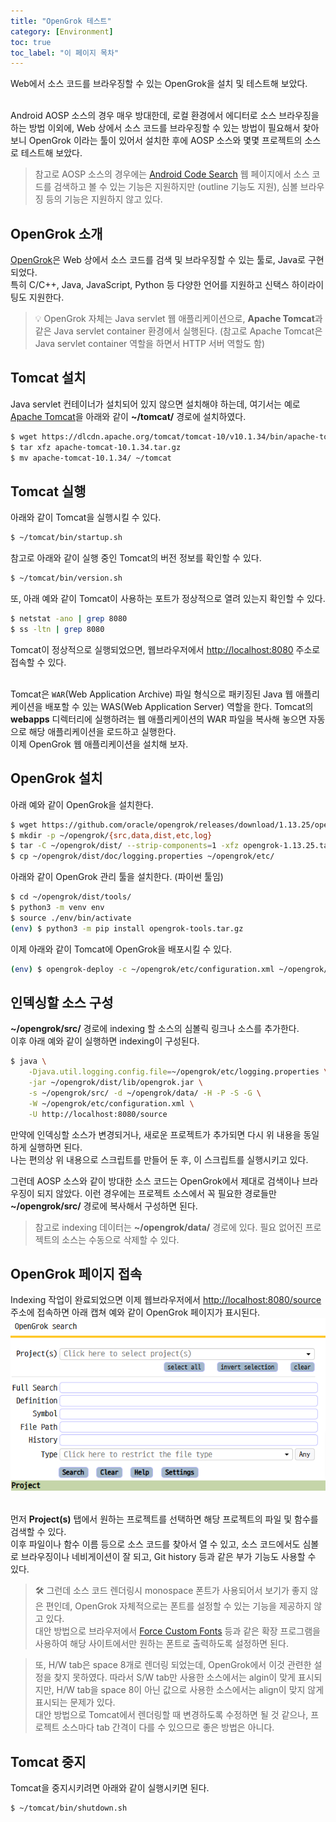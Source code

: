 ```yaml
---
title: "OpenGrok 테스트"
category: [Environment]
toc: true
toc_label: "이 페이지 목차"
---
```


Web에서 소스 코드를 브라우징할 수 있는 OpenGrok을 설치 및 테스트해 보았다.  
<br>

Android AOSP 소스의 경우 매우 방대한데, 로컬 환경에서 에디터로 소스 브라우징을 하는 방법 이외에, Web 상에서 소스 코드를 브라우징할 수 있는 방법이 필요해서 찾아보니 OpenGrok 이라는 툴이 있어서 설치한 후에 AOSP 소스와 몇몇 프로젝트의 소스로 테스트해 보았다.
> 참고로 AOSP 소스의 경우에는 [<u>Android Code Search</u>](https://cs.android.com/android/platform/superproject) 웹 페이지에서 소스 코드를 검색하고 볼 수 있는 기능은 지원하지만 (outline 기능도 지원), 심볼 브라우징 등의 기능은 지원하지 않고 있다.

## OpenGrok 소개
[OpenGrok](https://github.com/oracle/opengrok)은 Web 상에서 소스 코드를 검색 및 브라우징할 수 있는 툴로, Java로 구현되었다.  
특히 C/C++, Java, JavaScript, Python 등 다양한 언어를 지원하고 신택스 하이라이팅도 지원한다.
> 💡 OpenGrok 자체는 Java servlet 웹 애플리케이션으로, **Apache Tomcat**과 같은 Java servlet container 환경에서 실행된다. (참고로 Apache Tomcat은 Java servlet container 역할을 하면서 HTTP 서버 역할도 함)  

## Tomcat 설치
Java servlet 컨테이너가 설치되어 있지 않으면 설치해야 하는데, 여기서는 예로 [<u>Apache Tomcat</u>](https://tomcat.apache.org/)을 아래와 같이 **~/tomcat/** 경로에 설치하였다.
```sh
$ wget https://dlcdn.apache.org/tomcat/tomcat-10/v10.1.34/bin/apache-tomcat-10.1.34.tar.gz
$ tar xfz apache-tomcat-10.1.34.tar.gz
$ mv apache-tomcat-10.1.34/ ~/tomcat
```

## Tomcat 실행
아래와 같이 Tomcat을 실행시킬 수 있다.
```sh
$ ~/tomcat/bin/startup.sh
```
참고로 아래와 같이 실행 중인 Tomcat의 버전 정보를 확인할 수 있다.
```sh
$ ~/tomcat/bin/version.sh
```
또, 아래 예와 같이 Tomcat이 사용하는 포트가 정상적으로 열려 있는지 확인할 수 있다.
```sh
$ netstat -ano | grep 8080
$ ss -ltn | grep 8080
```
Tomcat이 정상적으로 실행되었으면, 웹브라우저에서 [http://localhost:8080](http://localhost:8080) 주소로 접속할 수 있다.  
<br>

Tomcat은 `WAR`(Web Application Archive) 파일 형식으로 패키징된 Java 웹 애플리케이션을 배포할 수 있는 WAS(Web Application Server) 역할을 한다. Tomcat의 **webapps** 디렉터리에 실행하려는 웹 애플리케이션의 WAR 파일을 복사해 놓으면 자동으로 해당 애플리케이션을 로드하고 실행한다.  
이제 OpenGrok 웹 애플리케이션을 설치해 보자.

## OpenGrok 설치
아래 예와 같이 OpenGrok을 설치한다.
```sh
$ wget https://github.com/oracle/opengrok/releases/download/1.13.25/opengrok-1.13.25.tar.gz
$ mkdir -p ~/opengrok/{src,data,dist,etc,log}
$ tar -C ~/opengrok/dist/ --strip-components=1 -xfz opengrok-1.13.25.tar.gz
$ cp ~/opengrok/dist/doc/logging.properties ~/opengrok/etc/
```

아래와 같이 OpenGrok 관리 툴을 설치한다. (파이썬 툴임)
```sh
$ cd ~/opengrok/dist/tools/
$ python3 -m venv env
$ source ./env/bin/activate
(env) $ python3 -m pip install opengrok-tools.tar.gz
```

이제 아래와 같이 Tomcat에 OpenGrok을 배포시킬 수 있다.
```sh
(env) $ opengrok-deploy -c ~/opengrok/etc/configuration.xml ~/opengrok/dist/lib/source.war ~/tomcat/webapps/
```

## 인덱싱할 소스 구성
**~/opengrok/src/** 경로에 indexing 할 소스의 심볼릭 링크나 소스를 추가한다.  
이후 아래 예와 같이 실행하면 indexing이 구성된다.
```sh
$ java \
    -Djava.util.logging.config.file=~/opengrok/etc/logging.properties \
    -jar ~/opengrok/dist/lib/opengrok.jar \
    -s ~/opengrok/src/ -d ~/opengrok/data/ -H -P -S -G \
    -W ~/opengrok/etc/configuration.xml \
    -U http://localhost:8080/source
```

만약에 인덱싱할 소스가 변경되거나, 새로운 프로젝트가 추가되면 다시 위 내용을 동일하게 실행하면 된다.  
나는 편의상 위 내용으로 스크립트를 만들어 둔 후, 이 스크립트를 실행시키고 있다.

그런데 AOSP 소스와 같이 방대한 소스 코드는 OpenGrok에서 제대로 검색이나 브라우징이 되지 않았다. 이런 경우에는 프로젝트 소스에서 꼭 필요한 경로들만 **~/opengrok/src/** 경로에 복사해서 구성하면 된다. 

> 참고로 indexing 데이터는 **~/opengrok/data/** 경로에 있다. 필요 없어진 프로젝트의 소스는 수동으로 삭제할 수 있다.

## OpenGrok 페이지 접속
Indexing 작업이 완료되었으면 이제 웹브라우저에서 [http://localhost:8080/source](http://localhost:8080/source) 주소에 접속하면 아래 캡쳐 예와 같이 OpenGrok 페이지가 표시된다.  
![alt text](/assets/images/OpenGrok_test.png)  
<br>

먼저 **Project(s)** 탭에서 원하는 프로젝트를 선택하면 해당 프로젝트의 파일 및 함수를 검색할 수 있다.  
이후 파일이나 함수 이름 등으로 소스 코드를 찾아서 열 수 있고, 소스 코드에서도 심볼로 브라우징이나 네비게이션이 잘 되고, Git history 등과 같은 부가 기능도 사용할 수 있다.

> 🛠️ 그런데 소스 코드 렌더링시 monospace 폰트가 사용되어서 보기가 좋지 않은 편인데, OpenGrok 자체적으로는 폰트를 설정할 수 있는 기능을 제공하지 않고 있다.  
> 대안 방법으로 브라우저에서 [Force Custom Fonts](https://chromewebstore.google.com/detail/force-custom-fonts/hckjchjpkmbihoocajjpjajkggbccgee) 등과 같은 확장 프로그램을 사용하여 해당 사이트에서만 원하는 폰트로 출력하도록 설정하면 된다.

> 또, H/W tab은 space 8개로 렌더링 되었는데, OpenGrok에서 이것 관련한 설정을 찾지 못하였다. 따라서 S/W tab만 사용한 소스에서는 algin이 맞게 표시되지만, H/W tab을 space 8이 아닌 값으로 사용한 소스에서는 align이 맞지 않게 표시되는 문제가 있다.  
> 대안 방법으로 Tomcat에서 렌더링할 때 변경하도록 수정하면 될 것 같으나, 프로젝트 소스마다 tab 간격이 다를 수 있으므로 좋은 방법은 아니다.

## Tomcat 중지
Tomcat을 중지시키려면 아래와 같이 실행시키면 된다.
```sh
$ ~/tomcat/bin/shutdown.sh
```
